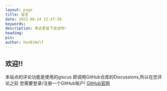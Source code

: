 ```yaml
---
layout: page
title: 留言
date: 2022-08-24 22:47:38
keywords:
description: 来这里留下足迹吧!
headimg:
pin:
author: HanBiWolf
---
```

## 欢迎!!

本站点的评论功能是使用的giscus
即调用GitHub仓库的Discussions,所以在您评论之前
您需要登录/注册一个GitHub账户!
[GitHub官网](https://github.com/)